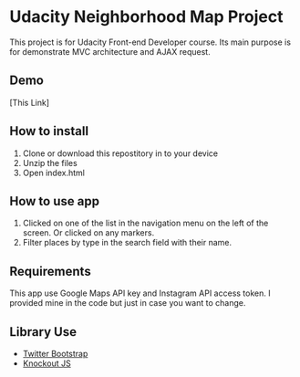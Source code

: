 # Udacity Neighborhood Map Project

This project is for Udacity Front-end Developer course. Its main purpose is for demonstrate MVC architecture and AJAX request.

## Demo

[This Link]

## How to install

1. Clone or download this repostitory in to your device
2. Unzip the files
3. Open index.html

## How to use app

1. Clicked on one of the list in the navigation menu on the left of the screen. Or clicked on any markers.
2. Filter places by type in the search field with their name.

## Requirements

This app use Google Maps API key and Instagram API access token. I provided mine in the code but just in case you want to change.

## Library Use

- [Twitter Bootstrap](http://getbootstrap.com/)
- [Knockout JS](http://knockoutjs.com/)

